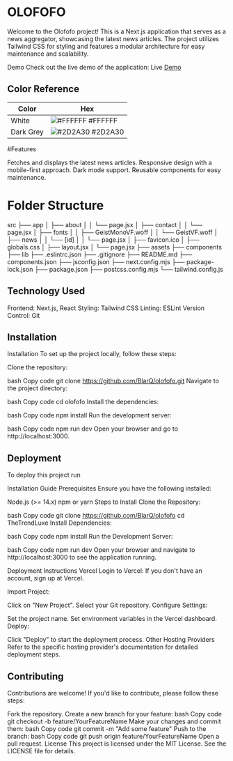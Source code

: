 
# OLOFOFO

Welcome to the Olofofo project! This is a Next.js application that serves as a news aggregator, showcasing the latest news articles. The project utilizes Tailwind CSS for styling and features a modular architecture for easy maintenance and scalability.


Demo
Check out the live demo of the application: Live [Demo](https://blarq.github.io/OLOFOFO//)

## Color Reference

| Color             | Hex                                                                |
| ----------------- | ------------------------------------------------------------------ |
| White | ![#FFFFFF](https://via.placeholder.com/10/0a192f?text=+) #FFFFFF |
| Dark Grey | ![#2D2A30](https://via.placeholder.com/10/f8f8f8?text=+) #2D2A30 |

#Features

Fetches and displays the latest news articles. Responsive design with a mobile-first approach. Dark mode support. Reusable components for easy maintenance.

# Folder Structure

src 
├── app 
│    ├── about 
│    │   └── page.jsx 
│    ├── contact 
│    │   └── page.jsx 
│    ├── fonts 
│    │   ├── GeistMonoVF.woff 
│    │   └── GeistVF.woff 
│    ├── news 
│    │   └── [id] 
│    │        └── page.jsx 
│    ├── favicon.ico 
│    ├── globals.css 
│    ├── layout.jsx 
│    └── page.jsx 
├── assets 
├── components 
├── lib 
├── .eslintrc.json 
├── .gitignore 
├── README.md 
├── components.json 
├── jsconfig.json 
├── next.config.mjs 
├── package-lock.json 
├── package.json 
├── postcss.config.mjs 
└── tailwind.config.js

## Technology Used

Frontend: Next.js, React
Styling: Tailwind CSS
Linting: ESLint
Version Control: Git

## Installation

Installation
To set up the project locally, follow these steps:

Clone the repository:

bash
Copy code
git clone https://github.com/BlarQ/olofofo.git
Navigate to the project directory:

bash
Copy code
cd olofofo
Install the dependencies:

bash
Copy code
npm install
Run the development server:

bash
Copy code
npm run dev
Open your browser and go to http://localhost:3000.

## Deployment

To deploy this project run

Installation Guide
Prerequisites
Ensure you have the following installed:

Node.js (>= 14.x)
npm or yarn
Steps to Install
Clone the Repository:

bash
Copy code
git clone https://github.com/BlarQ/olofofo
cd TheTrendLuxe
Install Dependencies:

bash
Copy code
npm install
Run the Development Server:

bash
Copy code
npm run dev
Open your browser and navigate to http://localhost:3000 to see the application running.


Deployment Instructions
Vercel
Login to Vercel: If you don't have an account, sign up at Vercel.

Import Project:

Click on "New Project".
Select your Git repository.
Configure Settings:

Set the project name.
Set environment variables in the Vercel dashboard.
Deploy:

Click "Deploy" to start the deployment process.
Other Hosting Providers
Refer to the specific hosting provider's documentation for detailed deployment steps.

## Contributing

Contributions are welcome! If you'd like to contribute, please follow these steps:

Fork the repository.
Create a new branch for your feature:
bash
Copy code
git checkout -b feature/YourFeatureName
Make your changes and commit them:
bash
Copy code
git commit -m "Add some feature"
Push to the branch:
bash
Copy code
git push origin feature/YourFeatureName
Open a pull request.
License
This project is licensed under the MIT License. See the LICENSE file for details.
